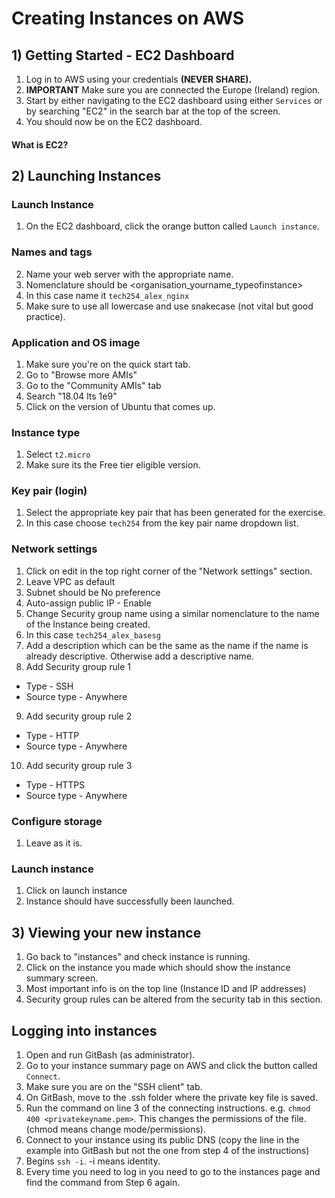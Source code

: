 # **Creating Instances on AWS**

## 1) Getting Started - EC2 Dashboard

1) Log in to AWS using your credentials **(NEVER SHARE).**
2) **IMPORTANT** Make sure you are connected the Europe (Ireland) region.
3) Start by either navigating to the EC2 dashboard using either `Services` or by searching "EC2" in the search bar at the top of the screen.
4) You should now be on the EC2 dashboard.

#### What is EC2?

## 2) Launching Instances

### Launch Instance

1) On the EC2 dashboard, click the orange button called `Launch instance`.

### Names and tags

2) Name your web server with the appropriate name.
3) Nomenclature should be <organisation_yourname_typeofinstance>
4) In this case name it `tech254_alex_nginx`
5) Make sure to use all lowercase and use snakecase (not vital but good practice).

### Application and OS image

1) Make sure you're on the quick start tab.
2) Go to "Browse more AMIs"
3) Go to the "Community AMIs" tab
4) Search "18.04 lts 1e9"
5) Click on the version of Ubuntu that comes up.

### Instance type

1) Select `t2.micro`
2) Make sure its the Free tier eligible version.

### Key pair (login)

1) Select the appropriate key pair that has been generated for the exercise.
2) In this case choose `tech254` from the key pair name dropdown list.

### Network settings

1) Click on edit in the top right corner of the "Network settings" section.
2) Leave VPC as default
3) Subnet should be No preference
4) Auto-assign public IP - Enable
5) Change Security group name using a similar nomenclature to the name of the Instance being created.
6) In this case `tech254_alex_basesg`
7) Add a description which can be the same as the name if the name is already descriptive. Otherwise add a descriptive name.
8) Add Security group rule 1
- Type - SSH
- Source type - Anywhere
9) Add security group rule 2
- Type - HTTP
- Source type - Anywhere
10) Add security group rule 3
- Type - HTTPS
- Source type - Anywhere

### Configure storage
1) Leave as it is.

### Launch instance

1) Click on launch instance
2) Instance should have successfully been launched.

## 3) Viewing your new instance

1) Go back to "instances" and check instance is running.
2) Click on the instance you made which should show the instance summary screen.
3) Most important info is on the top line (Instance ID and IP addresses)
4) Security group rules can be altered from the security tab in this section.

## Logging into instances

1) Open and run GitBash (as administrator).
2) Go to your instance summary page on AWS and click the button called `Connect`.
3) Make sure you are on the "SSH client" tab.
4) On GitBash, move to the .ssh folder where the private key file is saved.
5) Run the command on line 3 of the connecting instructions. e.g. `chmod 400 <privatekeyname.pem>`. This changes the permissions of the file. (chmod means change mode/permissions).
6) Connect to your instance using its public DNS (copy the line in the example into GitBash but not the one from step 4 of the instructions)
7) Begins `ssh -i`. -i means identity.
8) Every time you need to log in you need to go to the instances page and find the command from Step 6 again.